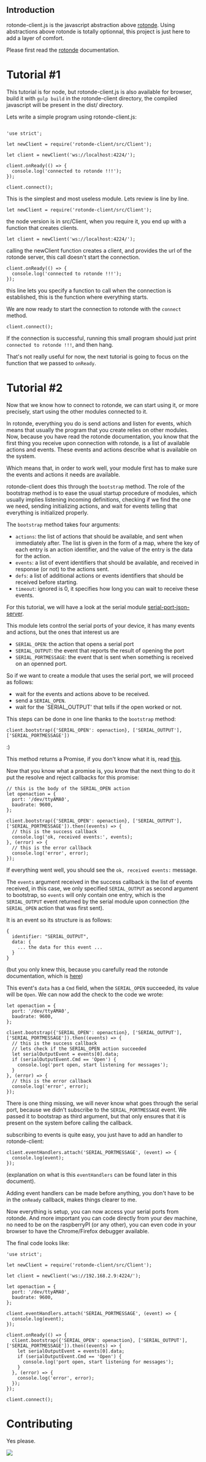## Introduction

rotonde-client.js is the javascript abstraction above [rotonde](https://github.com/HackerLoop/rotonde-client.js).
Using abstractions above rotonde is totally optionnal, this project is
just here to add a layer of comfort.

Please first read the [rotonde](https://github.com/HackerLoop/rotonde-client.js) documentation.

# Tutorial #1

This tutorial is for node, but rotonde-client.js is also available for
browser, build it with `gulp build` in the rotonde-client directory, the
compiled javascript will be present in the dist/ directory.

Lets write a simple program using rotonde-client.js:

```

'use strict';

let newClient = require('rotonde-client/src/Client');

let client = newClient('ws://localhost:4224/');

client.onReady(() => {
  console.log('connected to rotonde !!!');
});

client.connect();

```

This is the simplest and most useless module.
Lets review is line by line.

```
let newClient = require('rotonde-client/src/Client');
```

the node version is in src/Client, when you require it, you end up with
a function that creates clients.

```
let client = newClient('ws://localhost:4224/');
```

calling the newClient function creates a client, and provides the url of
the rotonde server, this call doesn't start the connection.

```
client.onReady(() => {
  console.log('connected to rotonde !!!');
});
```

this line lets you specify a function to call when the connection is
established, this is the function where everything starts.

We are now ready to start the connection to rotonde with the `connect`
method.

```
client.connect();
```

If the connection is successful, running this small program should just
print `connected to rotonde !!!`, and then hang.

That's not really useful for now, the next tutorial is going to focus on
the function that we passed to `onReady`.

# Tutorial #2

Now that we know how to connect to rotonde, we can start using it, or
more precisely, start using the other modules connected to it.

In rotonde, everything you do is send actions and listen for events,
which means that usually the program that you create relies on other
modules.
Now, because you have read the rotonde documentation, you know that the
first thing you receive upon connection with rotonde, is a list of
available actions and events.
These events and actions describe what is available on the system.

Which means that, in order to work well, your module first has to make
sure the events and actions it needs are available.

rotonde-client does this through the `bootstrap` method. The role of the
bootstrap method is to ease the usual startup procedure of modules,
which usually implies listening incoming definitions, checking if we
find the one we need, sending initializing actions, and wait for events
telling that everything is initialized properly.

The `bootstrap` method takes four arguments:
- `actions`: the list of actions that should be available, and sent when
  immediately after.
  The list is given in the form of a map, where the key of each entry is
  an action identifier, and the value of the entry is the data for the
  action.
- `events`: a list of event identifiers that should be available, and received in
  response (or not) to the actions sent.
- `defs`: a list of additional actions or events identifiers that should
  be received before starting.
- `timeout`: ignored is 0, it specifies how long you can wait to receive
  these events.

For this tutorial, we will have a look at the serial module [serial-port-json-server](https://github.com/HackerLoop/serial-port-json-server).

This module lets control the serial ports of your device, it has many
events and actions, but the ones that interest us are
- `SERIAL_OPEN`: the action that opens a serial port
- `SERIAL_OUTPUT`: the event that reports the result of opening the port
- `SERIAL_PORTMESSAGE`: the event that is sent when something is
  received on an openned port.

So if we want to create a module that uses the serial port, we will
proceed as follows:
- wait for the events and actions above to be received.
- send a `SERIAL_OPEN`.
- wait for the `SERIAL_OUTPUT' that tells if the open worked or not.

This steps can be done in one line thanks to the `bootstrap` method:

```
client.bootstrap({'SERIAL_OPEN': openaction}, ['SERIAL_OUTPUT'], ['SERIAL_PORTMESSAGE'])
```

:)

This method returns a Promise, if you don't know what it is, read
[this](https://spring.io/understanding/javascript-promises).


Now that you know what a promise is, you know that the next thing to do
it put the resolve and reject callbacks for this promise:

```
// this is the body of the SERIAL_OPEN action
let openaction = {
  port: '/dev/ttyAMA0',
  baudrate: 9600,
};

client.bootstrap({'SERIAL_OPEN': openaction}, ['SERIAL_OUTPUT'], ['SERIAL_PORTMESSAGE']).then((events) => {
  // this is the success callback
  console.log('ok, received events:', events);
}, (error) => {
  // this is the error callback
  console.log('error', error);
});
```

If everything went well, you should see the `ok, received events:`
message.

The `events` argument received in the success callback is the list of
events received, in this case, we only specified `SERIAL_OUTPUT` as
second argument to bootstrap, so `events` will only contain one entry,
which is the `SERIAL_OUTPUT` event returned by the serial module upon
connection (the `SERIAL_OPEN` action that was first sent).

It is an event so its structure is as follows:

```
{
  identifier: "SERIAL_OUTPUT",
  data: {
    ... the data for this event ...
  }
}
```
(but you only knew this, because you carefully read the rotonde
documentation, which is [here](https://github.com/HackerLoop/rotonde/blob/master/README.md))

This event's `data` has a `Cmd` field, when the `SERIAL_OPEN` succeeded,
its value will be `Open`.
We can now add the check to the code we wrote:

```
let openaction = {
  port: '/dev/ttyAMA0',
  baudrate: 9600,
};

client.bootstrap({'SERIAL_OPEN': openaction}, ['SERIAL_OUTPUT'], ['SERIAL_PORTMESSAGE']).then((events) => {
  // this is the success callback
  // lets check if the SERIAL_OPEN action succeeded
  let serialOutputEvent = events[0].data;
  if (serialOutputEvent.Cmd == 'Open') {
    console.log('port open, start listening for messages');
  }
}, (error) => {
  // this is the error callback
  console.log('error', error);
});

```

There is one thing missing, we will never know what goes through the
serial port, because we didn't subscribe to the `SERIAL_PORTMESSAGE`
event.
We passed it to bootstrap as third argument, but that only ensures that
it is present on the system before calling the callback.

subscribing to events is quite easy, you just have to add an handler to
rotonde-client:

```
client.eventHandlers.attach('SERIAL_PORTMESSAGE', (event) => {
  console.log(event);
});
```

(explanation on what is this `eventHandlers` can be found later in this document).

Adding event handlers can be made before anything, you don't have to be in
the `onReady` callback, makes things clearer to me.

Now everything is setup, you can now access your serial ports from
rotonde.
And more important you can code directly from your dev machine, no need
to be on the raspberryPI (or any other), you can even code in your
browser to have the Chrome/Firefox debugger available.

The final code looks like:

```
'use strict';

let newClient = require('rotonde-client/src/Client');

let client = newClient('ws://192.168.2.9:4224/');

let openaction = {
  port: '/dev/ttyAMA0',
  baudrate: 9600,
};

client.eventHandlers.attach('SERIAL_PORTMESSAGE', (event) => {
  console.log(event);
});

client.onReady(() => {
  client.bootstrap({'SERIAL_OPEN': openaction}, ['SERIAL_OUTPUT'], ['SERIAL_PORTMESSAGE']).then((events) => {
    let serialOutputEvent = events[0].data;
    if (serialOutputEvent.Cmd == 'Open') {
      console.log('port open, start listening for messages');
    }
  }, (error) => {
    console.log('error', error);
  });
});

client.connect();
```

# Contributing 

Yes please.

![](https://d2v4zi8pl64nxt.cloudfront.net/1362775331_b8c6b6e89781c85fee638dffe341ff64.jpg)
